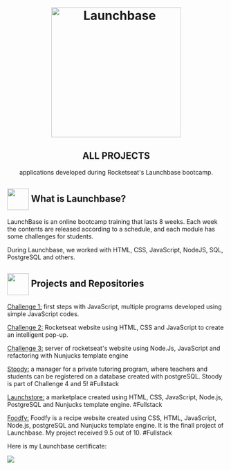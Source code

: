  <h1 align="center">
    <img alt="Launchbase" src="https://storage.googleapis.com/golden-wind/bootcamp-launchbase/logo.png" width="300px" />
</h1>

<h2 align="center">
ALL PROJECTS
</h2>
 <p align="center"> applications developed during Rocketseat's Launchbase bootcamp.</P>
 
 <h2> <img src= "https://img.icons8.com/plasticine/2x/rocket.png" width="50px" height="50px" align="center"/> What is Launchbase? </h2>
 <p>LaunchBase is an online bootcamp training that lasts 8 weeks. Each week the contents are released according to a schedule, and each module has some challenges for students.</p>
 <p>During Launchbase, we worked with HTML, CSS, JavaScript, NodeJS, SQL, PostgreSQL and others.</p>

<h2> <img src="https://img.icons8.com/ios-filled/50/000000/project.png" width="50px" height="50px" align="center"/> Projects and Repositories </h2>

<p> <a href="https://github.com/mjulialobo/Launchbase-Desafio01-JS"> Challenge 1:</a> first steps with JavaScript, multiple programs developed using simple JavaScript codes. </p>

<p> <a href="https://github.com/mjulialobo/Launchbase-Desafio02"> Challenge 2:</a> Rocketseat website using HTML, CSS and JavaScript to create an intelligent pop-up. </p>

<p> <a href="https://github.com/mjulialobo/Launchbase-Desafio3"> Challenge 3:</a> server of rocketseat's website using Node.Js, JavaScript and refactoring with Nunjucks template engine </p>

<p>   <a href="https://github.com/mjulialobo/Stoody"> Stoody:</a> a manager for a private tutoring program, where teachers and students can be registered on a database created with postgreSQL. Stoody is part of Challenge 4 and 5! #Fullstack </p>

<p>   <a href="https://github.com/mjulialobo/Launchstore"> Launchstore:</a> a marketplace created using HTML, CSS, JavaScript, Node.js, PostgreSQL and Nunjucks template engine. #Fullstack</p>

<p> <a href="https://github.com/mjulialobo/Foodfy"> Foodfy:</a> Foodfy is a recipe website created using CSS, HTML, JavaScript, Node.js, postgreSQL and Nunjucks template engine. It is the finall project of Launchbase. My project received 9.5 out of 10. #Fullstack</p>

<p> Here is my Launchbase certificate: </p>
<img src= "https://media-exp1.licdn.com/dms/image/C4D2DAQErqdwTMWQc0w/profile-treasury-image-shrink_1920_1920/0/1605126704207?e=1613505600&v=beta&t=tVHS4T2ySNFQFa3U952tPJf0Wqiav3E6RaBm13lpBXc">
